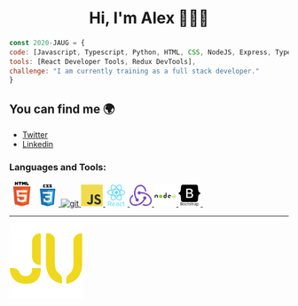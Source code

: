 <h1 align="center">Hi, I'm Alex 👨🏽‍💻</h1>

   ```javascript
const 2020-JAUG = {
  code: [Javascript, Typescript, Python, HTML, CSS, NodeJS, Express, TypeORM, PHP, Laravel],
  tools: [React Developer Tools, Redux DevTools],
 challenge: "I am currently training as a full stack developer."
}
```

## You can find me 🌍
- [Twitter](https://twitter.com/AUrbina09807986)
- [Linkedin](https://www.linkedin.com/in/alejandro-urbina-gonzalez-686263169/)

<h3 align="left">Languages and Tools:</h3>
<p <a href="https://www.w3schools.com/html/default.asp" target="_blank"> <img src="https://raw.githubusercontent.com/devicons/devicon/master/icons/html5/html5-original-wordmark.svg" alt="html5" width="45" height="45"/> </a> 
<a href="https://www.w3schools.com/css/" target="_blank"> <img src="https://raw.githubusercontent.com/devicons/devicon/master/icons/css3/css3-original-wordmark.svg" alt="css3" width="40" height="40"/> </a>  <a href="https://git-scm.com/" target="_blank"> <img src="https://www.vectorlogo.zone/logos/git-scm/git-scm-icon.svg" alt="git" width="40" height="40"/> </a>   <a href="https://developer.mozilla.org/en-US/docs/Web/JavaScript" target="_blank"> <img src="https://raw.githubusercontent.com/devicons/devicon/master/icons/javascript/javascript-original.svg" alt="javascript" width="40" height="40"/> </a>    <a href="https://reactjs.org/" target="_blank"> <img src="https://raw.githubusercontent.com/devicons/devicon/master/icons/react/react-original-wordmark.svg" alt="react" width="40" height="40"/> </a> <a href="https://redux.js.org" target="_blank"> <img src="https://raw.githubusercontent.com/devicons/devicon/master/icons/redux/redux-original.svg" target="_blank" alt="redux" width="40" height="40"/> </a> <a href="https://sass-lang.com" target="_blank"> <a href="https://getbootstrap.com" target="_blank"> 
   <a href="https://nodejs.org" target="_blank"> <img src="https://raw.githubusercontent.com/devicons/devicon/master/icons/nodejs/nodejs-original-wordmark.svg" target="_blank" alt="nodejs" width="40" height="40"/> </a> <a href="https://getbootstrap.com/docs/5.0/getting-started/introduction/" target="_blank"> <img src="https://raw.githubusercontent.com/devicons/devicon/master/icons/bootstrap/bootstrap-plain-wordmark.svg" alt="bootstrap" width="40" height="40"/> </a>
   <img 


<!--![2020-JAUG GitHub stats](https://github-readme-stats.vercel.app/api?username=2020-JAUG&theme=gruvbox&show_icons=true) --> 
---

![GitHub Logo](https://github.com/2020-JAUG/Website-MAP/blob/main/img/faviconYellow.png)

<!--
**2020-JAUG/2020-JAUG** is a ✨ _special_ ✨ repository because its `README.md` (this file) appears on your GitHub profile.

Here are some ideas to get you started:

- 🔭 I’m currently working on ...
- 🌱 I’m currently learning ...
- 👯 I’m looking to collaborate on ...
- 🤔 I’m looking for help with ...
- 💬 Ask me about ...
- 📫 How to reach me: ...
- 😄 Pronouns: ...
- ⚡ Fun fact: ...
-->
